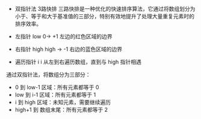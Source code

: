 

- 双指针法 3路快排
三路快排是一种优化的快速排序算法，它通过将数组划分为小于、等于和大于基准值的三部分，特别有效地提升了处理大量重复元素时的排序效率。

- 左指针 low
0-> +1 左边的红色区域的边界
- 右指针 high
high -> -1 右边的蓝色区域的边界
- 遍历指针 i
i 从左到右遍历数组，直到与 high 指针相遇

通过双指针法，将数组分为三部分：
- 0 到 low-1 区域：所有元素都等于 0
- low 到 i-1 区域：所有元素都等于 1
- i 到 high 区域：未知元素，需要继续遍历
- high+1 到 数组末尾：所有元素都等于 2